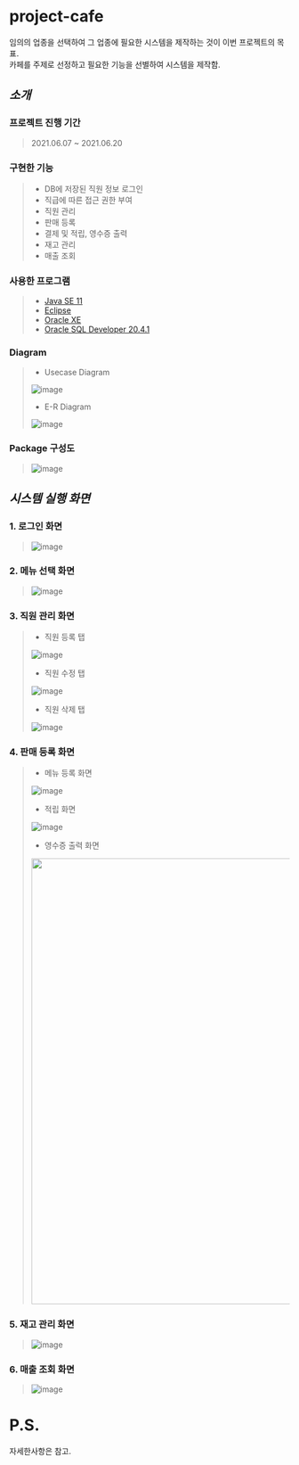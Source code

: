 # project-cafe
임의의 업종을 선택하여 그 업종에 필요한 시스템을 제작하는 것이 이번 프로젝트의 목표.<br>
카페를 주제로 선정하고 필요한 기능을 선별하여 시스템을 제작함.

## *소개*
### 프로젝트 진행 기간
> 2021.06.07 ~ 2021.06.20

### 구현한 기능
> * DB에 저장된 직원 정보 로그인
> * 직급에 따른 접근 권한 부여
> * 직원 관리
> * 판매 등록
> * 결제 및 적립, 영수증 출력
> * 재고 관리
> * 매출 조회

### 사용한 프로그램
> * [Java SE 11](https://www.oracle.com/kr/java/technologies/javase-downloads.html "java SE 11 link")
> * [Eclipse](https://www.eclipse.org/downloads/ "eclipse IDE link")
> * [Oracle XE](https://www.oracle.com/kr/database/technologies/xe-downloads.html "oracle XE link")
> * [Oracle SQL Developer 20.4.1](https://www.oracle.com/tools/downloads/sqldev-downloads.html "oracle sql developer link")

### Diagram
> * Usecase Diagram
> 
> ![image](https://user-images.githubusercontent.com/80576569/125247310-c39fdf00-e32d-11eb-9876-cd185c636f53.png)
>
> * E-R Diagram
> 
> ![image](https://user-images.githubusercontent.com/80576569/125249555-4fb30600-e330-11eb-90d4-c3b53fd98a42.png)

### Package 구성도
> ![image](https://user-images.githubusercontent.com/80576569/125296323-2363ad80-e361-11eb-9617-14316ecefded.png)


## *시스템 실행 화면*
### 1. 로그인 화면
> ![image](https://user-images.githubusercontent.com/80576569/125297155-f5cb3400-e361-11eb-960b-dafa261db1bc.png)

### 2. 메뉴 선택 화면
> ![image](https://user-images.githubusercontent.com/80576569/125297469-37f47580-e362-11eb-9522-94109bc2083c.png)

### 3. 직원 관리 화면
> * 직원 등록 탭
> 
> ![image](https://user-images.githubusercontent.com/80576569/125298717-60c93a80-e363-11eb-8c58-7ed56bdee2d5.png)
>
> * 직원 수정 탭
>
> ![image](https://user-images.githubusercontent.com/80576569/125298797-72aadd80-e363-11eb-8c18-7f78bade6ded.png)
>
> * 직원 삭제 탭
> 
> ![image](https://user-images.githubusercontent.com/80576569/125298884-88b89e00-e363-11eb-8976-40af107922c5.png)

### 4. 판매 등록 화면
> * 메뉴 등록 화면
> 
> ![image](https://user-images.githubusercontent.com/80576569/125299407-14cac580-e364-11eb-8db1-c33e3e9e9c65.png)
> 
> * 적립 화면
> 
> ![image](https://user-images.githubusercontent.com/80576569/125299543-375cde80-e364-11eb-8772-57ee319d7442.png)
> 
> * 영수증 출력 화면
> 
> <img src="https://user-images.githubusercontent.com/80576569/125299714-5ce9e800-e364-11eb-909b-a05d940e1042.png" width="500px" height="800px"></img><br>

### 5. 재고 관리 화면
> ![image](https://user-images.githubusercontent.com/80576569/125299846-7b4fe380-e364-11eb-8d4e-23560646713e.png)

### 6. 매출 조회 화면
> ![image](https://user-images.githubusercontent.com/80576569/125300281-d550a900-e364-11eb-9d40-19e15df351cb.png)

# P.S.
자세한사항은 참고.
